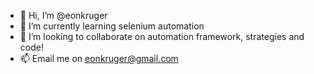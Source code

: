 - 👋 Hi, I’m @eonkruger
- 🌱 I’m currently learning selenium automation
- 💞️ I’m looking to collaborate on automation framework, strategies and code!
- 📫 Email me on eonkruger@gmail.com

<!---
eonkruger/eonkruger is a ✨ special ✨ repository because its `README.md` (this file) appears on your GitHub profile.
You can click the Preview link to take a look at your changes.
--->
